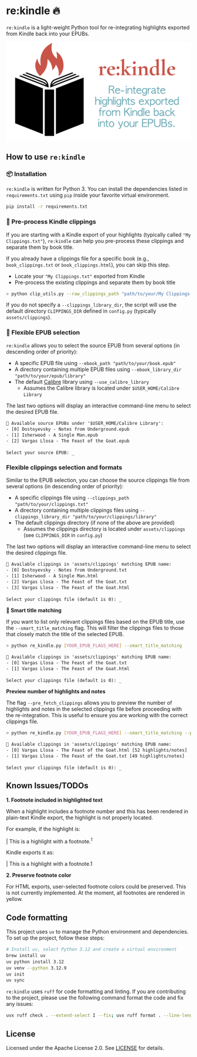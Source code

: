 # re:kindle 🔥
`re:kindle` is a light-weight Python tool for re-integrating highlights exported from Kindle back into your EPUBs.

<p align="center">
    <img src="re_kindle_banner.png" alt="re:kindle"/>
</p>

## How to use `re:kindle`

### 📦 Installation
`re:kindle` is written for Python 3. You can install the dependencies listed in `requirements.txt` using `pip` inside your favorite virtual environment.

```bash
pip install -r requirements.txt
```


### 💪 Pre-process Kindle clippings
If you are starting with a Kindle export of your highlights (typically called `"My Clippings.txt"`), `re:kindle` can help you pre-process these clippings and separate them by book title.

If you already have a clippings file for a specific book (e.g., `book_clippings.txt` or `book_clippings.html`), you can skip this step.

* Locate your `"My Clippings.txt"` exported from Kindle
* Pre-process the existing clippings and separate them by book title

```bash
> python clip_utils.py --raw_clippings_path "path/to/your/My Clippings.txt" --clippings_library_dir "path/to/your/clippings/library"
```

If you do not specify a `--clippings_library_dir`, the script will use the default directory `CLIPPINGS_DIR` defined in `config.py` (typically `assets/clippings`).

### 🧘 Flexible EPUB selection
`re:kindle` allows you to select the source EPUB from several options (in descending order of priority):
- A specific EPUB file using `--ebook_path "path/to/your/book.epub"`
- A directory containing multiple EPUB files using `--ebook_library_dir "path/to/your/epub/library"`
- The default [Calibre](https://calibre-ebook.com/) library using `--use_calibre_library`  
    - Assumes the Calibre library is located under `$USER_HOME/Calibre Library`

The last two options will display an interactive command-line menu to select the desired EPUB file.

```
💽 Available source EPUBs under '$USER_HOME/Calibre Library':
- [0] Dostoyevsky - Notes from Underground.epub
- [1] Isherwood - A Single Man.epub
- [2] Vargas Llosa - The Feast of the Goat.epub

Select your source EPUB: _
```

###  Flexible clippings selection and formats
Similar to the EPUB selection, you can choose the source clippings file from several options (in descending order of priority):
- A specific clippings file using `--clippings_path "path/to/your/clippings.txt"`
- A directory containing multiple clippings files using `--clippings_library_dir "path/to/your/clippings/library"`
- The default clippings directory (if none of the above are provided)
    - Assumes the clippings directory is located under `assets/clippings` (see `CLIPPINGS_DIR` in `config.py`)

The last two options will display an interactive command-line menu to select the desired clippings file.

```
💽 Available clippings in 'assets/clippings' matching EPUB name:
- [0] Dostoyevsky - Notes from Underground.txt
- [1] Isherwood - A Single Man.html
- [2] Vargas Llosa - The Feast of the Goat.txt
- [3] Vargas Llosa - The Feast of the Goat.html

Select your clippings file (default is 0): _
```

**🧠 Smart title matching**

If you want to list only relevant clippings files based on the EPUB title, use the `--smart_title_matching` flag. This will filter the clippings files to those that closely match the title of the selected EPUB.

```bash
> python re_kindle.py [YOUR_EPUB_FLAGS_HERE] --smart_title_matching
```

```
💽 Available clippings in 'assets/clippings' matching EPUB name:
- [0] Vargas Llosa - The Feast of the Goat.txt
- [1] Vargas Llosa - The Feast of the Goat.html

Select your clippings file (default is 0): _
```

**Preview number of highlights and notes**

The flag `--pre_fetch_clippings` allows you to preview the number of highlights and notes in the selected clippings file before proceeding with the re-integration. This is useful to ensure you are working with the correct clippings file.

```bash
> python re_kindle.py [YOUR_EPUB_FLAGS_HERE] --smart_title_matching --pre_fetch_clippings
```

```
💽 Available clippings in 'assets/clippings' matching EPUB name:
- [0] Vargas Llosa - The Feast of the Goat.html [52 highlights/notes]
- [1] Vargas Llosa - The Feast of the Goat.txt [49 highlights/notes]

Select your clippings file (default is 0): _
```

## Known Issues/TODOs

**1. Footnote included in highlighted text**

When a highlight includes a footnote number and this has been rendered in plain-text 
Kindle export, the highlight is not properly located. 

For example, if the highlight is:

| This is a highlight with a footnote.<sup>1</sup>

Kindle exports it as:

| This is a highlight with a footnote.1

**2. Preserve footnote color**

For HTML exports, user-selected footnote colors could be preserved. This is not currently implemented. At the moment, all footnotes are rendered in yellow. 


## Code formatting

This project uses `uv` to manage the Python environment and dependencies. To set up the project, follow these steps:
```bash
# Install uv, select Python 3.12 and create a virtual environment
brew install uv
uv python install 3.12
uv venv --python 3.12.9
uv init
uv sync
```

`re:kindle` uses `ruff` for code formatting and linting. If you are contributing to the 
project, please use the following command format the code and fix any issues:
```bash
uvx ruff check . --extend-select I --fix; uvx ruff format . --line-length=120
```

## License
Licensed under the Apache License 2.0. See  [LICENSE](LICENSE) for details.
